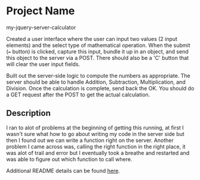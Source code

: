 # Project Name
my-jquery-server-calculator 

Created a user interface where the user can input two values (2 input elements) and the select type of mathematical operation. When the submit (`=` button) is clicked, capture this input, bundle it up in an object, and send this object to the server via a POST. There should also be a 'C' button that will clear the user input fields.

Built out the server-side logic to compute the numbers as appropriate. The server should be able to handle Addition, Subtraction, Multiplication, and Division. Once the calculation is complete, send back the OK. You should do a GET request after the POST to get the actual calculation.

## Description

I ran to alot of problems at the beginning of getting this running, at first I wasn't sure what how to go about writing my code in the server side but then I found out we can write a function right on the server. Another problem I came across was, calling the right function in the right place, it was alot of trail and error but I eventually took a breathe and restarted and was able to figure out which function to call where.

Additional README details can be found [here](https://github.com/PrimeAcademy/readme-template/blob/master/README.md).
